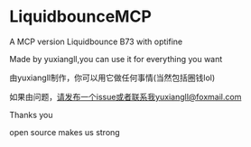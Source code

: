 # LiquidbounceMCP
A MCP version Liquidbounce B73 with optifine


Made by yuxiangll,you can use it for everything you want

由yuxiangll制作，你可以用它做任何事情(当然包括圈钱lol)

如果由问题，请发布一个issue或者联系我yuxiangll@foxmail.com

Thanks you 

open source makes us strong